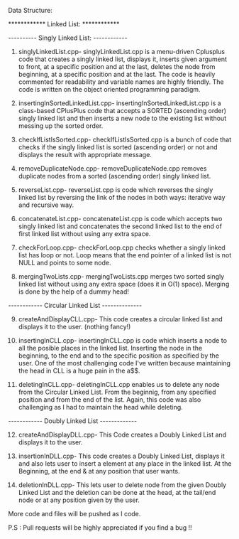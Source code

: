 Data Structure:

************ Linked List: ************

---------- Singly Linked List: ------------

1. singlyLinkedList.cpp-
singlyLinkedList.cpp is a menu-driven Cplusplus code that creates a singly linked list, displays it, inserts given argument to front, at a specific position and at the last, deletes the node from beginning, at a specific position and at the last. The code is heavily commented for readability and variable names are highly friendly. The code is written on the object oriented programming paradigm.

2. insertingInSortedLinkedList.cpp-
insertingInSortedLinkedList.cpp is a class-based CPlusPlus code that accepts a SORTED (ascending order) singly linked list and then inserts a new node to the existing list without messing up the sorted order.

3. checkIfListIsSorted.cpp-
checkIfListIsSorted.cpp is a bunch of code that checks if the singly linked list is sorted (ascending order) or not and displays the result with appropriate message.

4. removeDuplicateNode.cpp-
removeDuplicateNode.cpp removes duplicate nodes from a sorted (ascending order) singly linked list.

5. reverseList.cpp-
reverseList.cpp is code which reverses the singly linked list by reversing the link of the nodes in both ways: iterative way and recursive way.

6. concatenateList.cpp-
concatenateList.cpp is code which accepts two singly linked list and concatenates the second linked list to the end of first linked list without using any extra space.

7. checkForLoop.cpp-
checkForLoop.cpp checks whether a singly linked list has loop or not. Loop means that the end pointer of a linked list is not NULL and points to some node.

8. mergingTwoLists.cpp-
mergingTwoLists.cpp merges two sorted singly linked list without using any extra space (does it in O(1) space). Merging is done by the help of a dummy head!

------------ Circular Linked List --------------

9. createAndDisplayCLL.cpp-
This code creates a circular linked list and displays it to the user. (nothing fancy!)

10. insertingInCLL.cpp-
insertingInCLL.cpp is code which inserts a node to all the posible places in the linked list. Inserting the node in the beginning, to the end and to the specific position as specified by the user.
One of the most challenging code I've written because maintaining the head in CLL is a huge pain in the a$$.

11. deletingInCLL.cpp- 
deletingInCLL.cpp enables us to delete any node from the Circular Linked List. From the beginnig, from any specified position and from the end of the list.
Again, this code was also challenging as I had to maintain the head while deleting.

------------ Doubly Linked List -------------

12. createAndDisplayDLL.cpp-
This Code creates a Doubly Linked List and displays it to the user.

13. insertionInDLL.cpp-
This code creates a Doubly Linked List, displays it and also lets user to insert a element at any place in the linked list. At the Beginning, at the end & at any position that user wants.

14. deletionInDLL.cpp-
This lets user to delete node from the given Doubly Linked List and the deletion can be done at the head, at the tail/end node or at any position given by the user.


More code and files will be pushed as I code.


P.S : Pull requests will be highly appreciated if you find a bug !!

